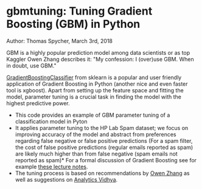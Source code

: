 # gbmtuning: Tuning Gradient Boosting (GBM) in Python 
Author: Thomas Spycher, March 3rd, 2018


GBM is a highly popular prediction model among data scientists or as top Kaggler Owen Zhang describes it: "My confession: I (over)use GBM. When in doubt, use GBM."

[GradientBoostingClassifier](http://scikit-learn.org/stable/modules/generated/sklearn.ensemble.GradientBoostingClassifier.html) from sklearn is a popular and user friendly application of Gradient Boosting in Python (another nice and even faster tool is xgboost). Apart from setting up the feature space and fitting the model, parameter tuning is a crucial task in finding the model with the highest predictive power. 

* This code provides an example of GBM parameter tuning of a classification model in Pyton
* It applies parameter tuning to the HP Lab Spam dataset; we focus on improving accuracy of the model and abstract from preferences regarding false negative or false positive predictions (For a spam filter, the cost of false positive predictions (regular emails reported as spam) are likely much higher than from false negative (spam emails not reported as spam)* For a formal discussion of Gradient Boosting see for example [these lecture notes](http://cs229.stanford.edu/extra-notes/boosting.pdf). 
* The tuning process is based on recommendations by [Owen Zhang](https://nycdatascience.com/blog/meetup/featured-talk-1-kaggle-data-scientist-owen-zhang/) as well as suggestions on [Analytics Vidhya](https://www.analyticsvidhya.com/blog/2016/02/complete-guide-parameter-tuning-gradient-boosting-gbm-python/).
